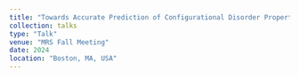```yaml
---
title: "Towards Accurate Prediction of Configurational Disorder Properties Using Graph Neural Networks"
collection: talks
type: "Talk"
venue: "MRS Fall Meeting"
date: 2024
location: "Boston, MA, USA"
---
```

